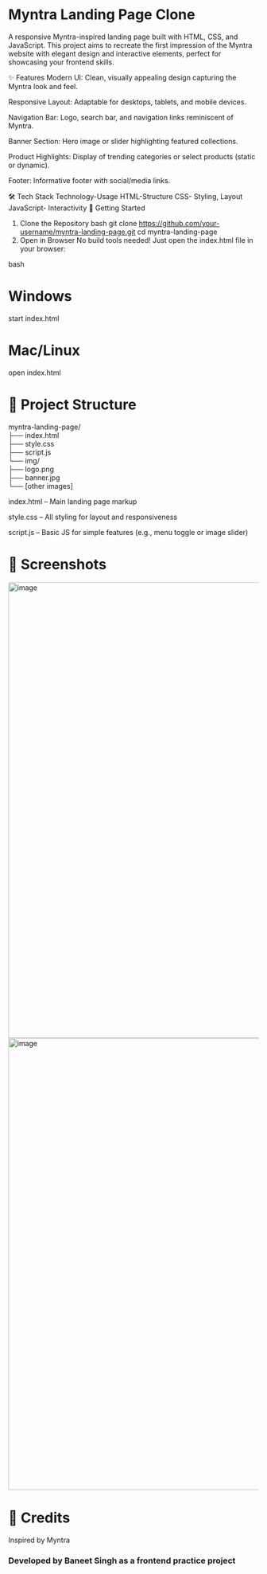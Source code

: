 <h1>Myntra Landing Page Clone</h1>

A responsive Myntra-inspired landing page built with HTML, CSS, and JavaScript. This project aims to recreate the first impression of the Myntra website with elegant design and interactive elements, perfect for showcasing your frontend skills.

✨ Features
Modern UI: Clean, visually appealing design capturing the Myntra look and feel.

Responsive Layout: Adaptable for desktops, tablets, and mobile devices.

Navigation Bar: Logo, search bar, and navigation links reminiscent of Myntra.

Banner Section: Hero image or slider highlighting featured collections.

Product Highlights: Display of trending categories or select products (static or dynamic).

Footer: Informative footer with social/media links.

🛠️ Tech Stack
Technology-Usage
HTML-Structure
CSS-	Styling, Layout
JavaScript-	Interactivity
🚀 Getting Started
1. Clone the Repository
bash
git clone https://github.com/your-username/myntra-landing-page.git
cd myntra-landing-page
2. Open in Browser
No build tools needed!
Just open the index.html file in your browser:

bash
# Windows
start index.html

# Mac/Linux
open index.html
<br>
<h1>📂 Project Structure</h1>

myntra-landing-page/ <br>
  ├── index.html <br>
  ├── style.css <br>
  ├── script.js <br>
  └── img/ <br>
        ├── logo.png <br>
        ├── banner.jpg <br>
        └── [other images] <br>

index.html – Main landing page markup

style.css – All styling for layout and responsiveness

script.js – Basic JS for simple features (e.g., menu toggle or image slider)

<h1>📸 Screenshots</h1>
<img width="1897" height="916" alt="image" src="https://github.com/user-attachments/assets/ec0a74eb-90ca-4c40-8a66-678ab84b26fb" />
<img width="1891" height="908" alt="image" src="https://github.com/user-attachments/assets/409ed3f4-ec94-46c7-be62-f0671166c415" />

<h1>📝 Credits</h1>
Inspired by Myntra

<h3>Developed by Baneet Singh as a frontend practice project</h3>

